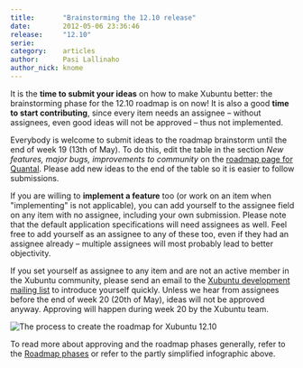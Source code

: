 ```yaml
---
title:       "Brainstorming the 12.10 release"
date:        2012-05-06 23:36:46
release:     "12.10"
serie:       
category:    articles
author:      Pasi Lallinaho
author_nick: knome
---
```


It is the **time to submit your ideas** on how to make Xubuntu better: the brainstorming phase for the 12.10 roadmap is on now! It is also a good **time to start contributing**, since every item needs an assignee – without assignees, even good ideas will not be approved – thus not implemented.

Everybody is welcome to submit ideas to the roadmap brainstorm until the end of week 19 (13th of May). To do this, edit the table in the section *New features, major bugs, improvements to community* on the [roadmap page for Quantal](https://wiki.ubuntu.com/Xubuntu/Roadmap/Goals/Quantal). Please add new ideas to the end of the table so it is easier to follow submissions.

If you are willing to **implement a feature** too (or work on an item when "implementing" is not applicable), you can add yourself to the assignee field on any item with no assignee, including your own submission. Please note that the default application specifications will need assignees as well. Feel free to add yourself as an assignee to any of these too, even if they had an assignee already – multiple assignees will most probably lead to better objectivity.

If you set yourself as assignee to any item and are not an active member in the Xubuntu community, please send an email to the [Xubuntu development mailing list](https://lists.ubuntu.com/mailman/listinfo/xubuntu-devel) to introduce yourself quickly. Unless we hear from assignees before the end of week 20 (20th of May), ideas will not be approved anyway. Approving will happen during week 20 by the Xubuntu team.

![](/assets/articles/releases/2012/roadmap-infographic.png "The process to create the roadmap for Xubuntu 12.10")

To read more about approving and the roadmap phases generally, refer to the [Roadmap phases](https://wiki.ubuntu.com/Xubuntu/Roadmap/Phases) or refer to the partly simplified infographic above.
